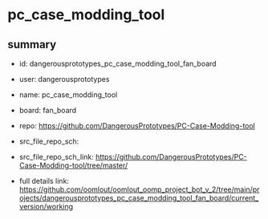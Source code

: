 # pc_case_modding_tool
 
## summary 
* id: dangerousprototypes_pc_case_modding_tool_fan_board
* user: dangerousprototypes
* name: pc_case_modding_tool
* board: fan_board
* repo: https://github.com/DangerousPrototypes/PC-Case-Modding-tool



* src_file_repo_sch: 
* src_file_repo_sch_link: https://github.com/DangerousPrototypes/PC-Case-Modding-tool/tree/master/
* full details link: https://github.com/oomlout/oomlout_oomp_project_bot_v_2/tree/main/projects/dangerousprototypes_pc_case_modding_tool_fan_board/current_version/working  






